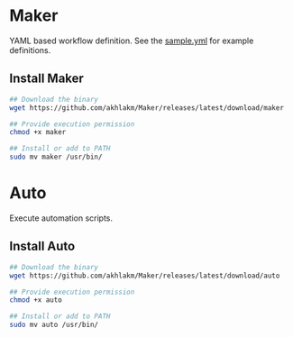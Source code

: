 # Maker
YAML based workflow definition.
See the [sample.yml](sample.yml) for example definitions.

## Install Maker
```bash
## Download the binary
wget https://github.com/akhlakm/Maker/releases/latest/download/maker

## Provide execution permission
chmod +x maker

## Install or add to PATH
sudo mv maker /usr/bin/
```

# Auto
Execute automation scripts.

## Install Auto
```bash
## Download the binary
wget https://github.com/akhlakm/Maker/releases/latest/download/auto

## Provide execution permission
chmod +x auto

## Install or add to PATH
sudo mv auto /usr/bin/
```
